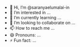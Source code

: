 - 👋 Hi, I’m @saranyaelumalai-in
- 👀 I’m interested in ...
- 🌱 I’m currently learning ...
- 💞️ I’m looking to collaborate on ...
- 📫 How to reach me ...
- 😄 Pronouns: ...
- ⚡ Fun fact: ...

<!---
saranyaelumalai-in/saranyaelumalai-in is a ✨ special ✨ repository because its `README.md` (this file) appears on your GitHub profile.
You can click the Preview link to take a look at your changes.
--->

